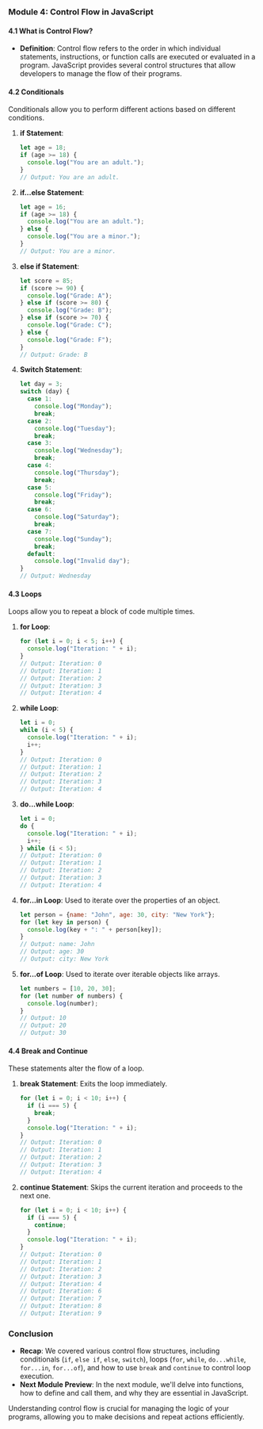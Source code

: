 ### Module 4: Control Flow in JavaScript

#### 4.1 What is Control Flow?
- **Definition**: Control flow refers to the order in which individual statements, instructions, or function calls are executed or evaluated in a program. JavaScript provides several control structures that allow developers to manage the flow of their programs.

#### 4.2 Conditionals
Conditionals allow you to perform different actions based on different conditions.

1. **if Statement**:
    ```javascript
    let age = 18;
    if (age >= 18) {
      console.log("You are an adult.");
    }
    // Output: You are an adult.
    ```

2. **if...else Statement**:
    ```javascript
    let age = 16;
    if (age >= 18) {
      console.log("You are an adult.");
    } else {
      console.log("You are a minor.");
    }
    // Output: You are a minor.
    ```

3. **else if Statement**:
    ```javascript
    let score = 85;
    if (score >= 90) {
      console.log("Grade: A");
    } else if (score >= 80) {
      console.log("Grade: B");
    } else if (score >= 70) {
      console.log("Grade: C");
    } else {
      console.log("Grade: F");
    }
    // Output: Grade: B
    ```

4. **Switch Statement**:
    ```javascript
    let day = 3;
    switch (day) {
      case 1:
        console.log("Monday");
        break;
      case 2:
        console.log("Tuesday");
        break;
      case 3:
        console.log("Wednesday");
        break;
      case 4:
        console.log("Thursday");
        break;
      case 5:
        console.log("Friday");
        break;
      case 6:
        console.log("Saturday");
        break;
      case 7:
        console.log("Sunday");
        break;
      default:
        console.log("Invalid day");
    }
    // Output: Wednesday
    ```

#### 4.3 Loops
Loops allow you to repeat a block of code multiple times.

1. **for Loop**:
    ```javascript
    for (let i = 0; i < 5; i++) {
      console.log("Iteration: " + i);
    }
    // Output: Iteration: 0
    // Output: Iteration: 1
    // Output: Iteration: 2
    // Output: Iteration: 3
    // Output: Iteration: 4
    ```

2. **while Loop**:
    ```javascript
    let i = 0;
    while (i < 5) {
      console.log("Iteration: " + i);
      i++;
    }
    // Output: Iteration: 0
    // Output: Iteration: 1
    // Output: Iteration: 2
    // Output: Iteration: 3
    // Output: Iteration: 4
    ```

3. **do...while Loop**:
    ```javascript
    let i = 0;
    do {
      console.log("Iteration: " + i);
      i++;
    } while (i < 5);
    // Output: Iteration: 0
    // Output: Iteration: 1
    // Output: Iteration: 2
    // Output: Iteration: 3
    // Output: Iteration: 4
    ```

4. **for...in Loop**: Used to iterate over the properties of an object.
    ```javascript
    let person = {name: "John", age: 30, city: "New York"};
    for (let key in person) {
      console.log(key + ": " + person[key]);
    }
    // Output: name: John
    // Output: age: 30
    // Output: city: New York
    ```

5. **for...of Loop**: Used to iterate over iterable objects like arrays.
    ```javascript
    let numbers = [10, 20, 30];
    for (let number of numbers) {
      console.log(number);
    }
    // Output: 10
    // Output: 20
    // Output: 30
    ```

#### 4.4 Break and Continue
These statements alter the flow of a loop.

1. **break Statement**: Exits the loop immediately.
    ```javascript
    for (let i = 0; i < 10; i++) {
      if (i === 5) {
        break;
      }
      console.log("Iteration: " + i);
    }
    // Output: Iteration: 0
    // Output: Iteration: 1
    // Output: Iteration: 2
    // Output: Iteration: 3
    // Output: Iteration: 4
    ```

2. **continue Statement**: Skips the current iteration and proceeds to the next one.
    ```javascript
    for (let i = 0; i < 10; i++) {
      if (i === 5) {
        continue;
      }
      console.log("Iteration: " + i);
    }
    // Output: Iteration: 0
    // Output: Iteration: 1
    // Output: Iteration: 2
    // Output: Iteration: 3
    // Output: Iteration: 4
    // Output: Iteration: 6
    // Output: Iteration: 7
    // Output: Iteration: 8
    // Output: Iteration: 9
    ```

### Conclusion
- **Recap**: We covered various control flow structures, including conditionals (`if`, `else if`, `else`, `switch`), loops (`for`, `while`, `do...while`, `for...in`, `for...of`), and how to use `break` and `continue` to control loop execution.
- **Next Module Preview**: In the next module, we'll delve into functions, how to define and call them, and why they are essential in JavaScript.

Understanding control flow is crucial for managing the logic of your programs, allowing you to make decisions and repeat actions efficiently.